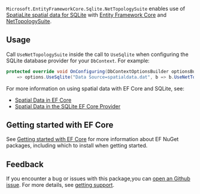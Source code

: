 `Microsoft.EntityFrameworkCore.Sqlite.NetTopologySuite` enables use of [SpatiaLite spatial data for SQLite](https://www.gaia-gis.it/fossil/libspatialite/index) with [Entity Framework Core](https://www.nuget.org/packages/Microsoft.EntityFrameworkCore/) and [NetTopologySuite](https://www.nuget.org/packages/NetTopologySuite/).

## Usage

Call `UseNetTopologySuite` inside the call to `UseSqlite` when configuring the SQLite database provider for your `DbContext`. For example:

```csharp
protected override void OnConfiguring(DbContextOptionsBuilder optionsBuilder)
    => options.UseSqlite("Data Source=spatialdata.dat", b => b.UseNetTopologySuite());
```

For more information on using spatial data with EF Core and SQLite, see:

- [Spatial Data in EF Core](https://learn.microsoft.com/ef/core/modeling/spatial)
- [Spatial Data in the SQLite EF Core Provider](https://learn.microsoft.com/ef/core/providers/sqlite/spatial)

## Getting started with EF Core

See [Getting started with EF Core](https://learn.microsoft.com/ef/core/get-started/overview/install) for more information about EF NuGet packages, including which to install when getting started.

## Feedback

If you encounter a bug or issues with this package,you can [open an Github issue](https://github.com/dotnet/efcore/issues/new/choose). For more details, see [getting support](https://github.com/dotnet/efcore/blob/main/.github/SUPPORT.md).